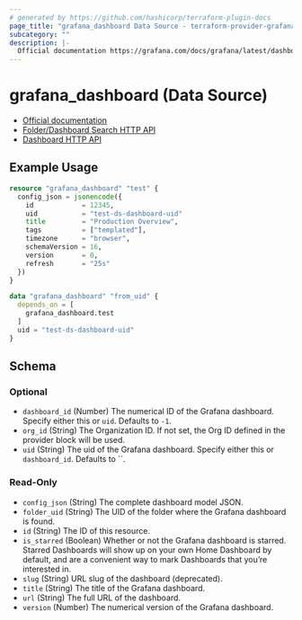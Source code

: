 ```yaml
---
# generated by https://github.com/hashicorp/terraform-plugin-docs
page_title: "grafana_dashboard Data Source - terraform-provider-grafana"
subcategory: ""
description: |-
  Official documentation https://grafana.com/docs/grafana/latest/dashboards/Folder/Dashboard Search HTTP API https://grafana.com/docs/grafana/latest/developers/http_api/folder_dashboard_search/Dashboard HTTP API https://grafana.com/docs/grafana/latest/developers/http_api/dashboard/
---
```


# grafana_dashboard (Data Source)

* [Official documentation](https://grafana.com/docs/grafana/latest/dashboards/)
* [Folder/Dashboard Search HTTP API](https://grafana.com/docs/grafana/latest/developers/http_api/folder_dashboard_search/)
* [Dashboard HTTP API](https://grafana.com/docs/grafana/latest/developers/http_api/dashboard/)

## Example Usage

```terraform
resource "grafana_dashboard" "test" {
  config_json = jsonencode({
    id            = 12345,
    uid           = "test-ds-dashboard-uid"
    title         = "Production Overview",
    tags          = ["templated"],
    timezone      = "browser",
    schemaVersion = 16,
    version       = 0,
    refresh       = "25s"
  })
}

data "grafana_dashboard" "from_uid" {
  depends_on = [
    grafana_dashboard.test
  ]
  uid = "test-ds-dashboard-uid"
}
```

<!-- schema generated by tfplugindocs -->
## Schema

### Optional

- `dashboard_id` (Number) The numerical ID of the Grafana dashboard. Specify either this or `uid`. Defaults to `-1`.
- `org_id` (String) The Organization ID. If not set, the Org ID defined in the provider block will be used.
- `uid` (String) The uid of the Grafana dashboard. Specify either this or `dashboard_id`. Defaults to ``.

### Read-Only

- `config_json` (String) The complete dashboard model JSON.
- `folder_uid` (String) The UID of the folder where the Grafana dashboard is found.
- `id` (String) The ID of this resource.
- `is_starred` (Boolean) Whether or not the Grafana dashboard is starred. Starred Dashboards will show up on your own Home Dashboard by default, and are a convenient way to mark Dashboards that you’re interested in.
- `slug` (String) URL slug of the dashboard (deprecated).
- `title` (String) The title of the Grafana dashboard.
- `url` (String) The full URL of the dashboard.
- `version` (Number) The numerical version of the Grafana dashboard.
